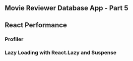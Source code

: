 ## Movie Reviewer Database App - Part 5

## React Performance 


### Profiler

### Lazy Loading with React.Lazy and Suspense